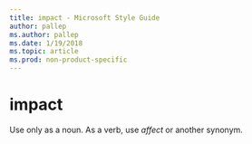 ```yaml
---
title: impact - Microsoft Style Guide
author: pallep
ms.author: pallep
ms.date: 1/19/2018
ms.topic: article
ms.prod: non-product-specific
---
```


# impact

Use only as a noun. As a verb, use *affect* or another synonym.
